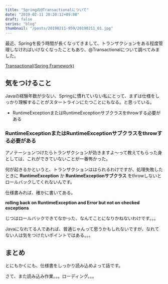 ```yaml
---
title: "Springの@Transactionalについて"
date: "2019-02-11 20:20:12+09:00"
draft: false
series: "blog"
thumbnail: "/posts/20190211-959/20190211_01.jpg"
---
```

最近、Springを扱う時間が長くなってきまして、トランザクションをある程度管理しなければいけなくなったこともあり、@Transactionalについて調べてみました。  

[Transactional(Spring Framework)](https://docs.spring.io/spring-framework/docs/current/javadoc-api/org/springframework/transaction/annotation/Transactional.html)

## 気をつけること

Javaの経験年数が少ない、Springに慣れていない私にとって、まずは仕様をしっかり理解することがスタートラインにたつことにもなる。と思っている。  

<ul>
 	<li>RuntimeExceptionまたはRuntimeExceptionサブクラスをthrowする必要がある</li>
</ul>

### RuntimeExceptionまたはRuntimeExceptionサブクラスをthrowする必要がある

アノテーションつけたらトランザクションが効きますよ〜って教えてもらった身としては、これができていないことが一番怖かった。  

何が起きるかというと、トランザクションははられるわけですが、処理失敗したときに **RuntimeException** か **RuntimeExceptionサブクラス** をthrowしないとロールバックしてくれないんです。

仕様書みれば、確かに書いてある。  

**rolling back on RuntimeException and Error but not on checked exceptions**

じつはロールバックできてなかった、なんてことになりかねないわけです。。。  

Javaになれてる人であれば、普通じゃんって思うかもしれないですが、なれてない人は気をつけたいポイントではある。。。  

## まとめ

とにもかくにも、仕様書をしっかり読み込めよって話です。  

さて、また読み込み作業。。。ローディング。。。  